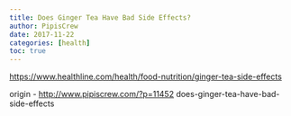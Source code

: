 ```yaml
---
title: Does Ginger Tea Have Bad Side Effects?
author: PipisCrew
date: 2017-11-22
categories: [health]
toc: true
---
```


https://www.healthline.com/health/food-nutrition/ginger-tea-side-effects

origin - http://www.pipiscrew.com/?p=11452 does-ginger-tea-have-bad-side-effects